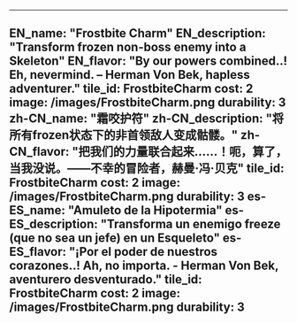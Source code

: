 ---

EN_name: "Frostbite Charm"
EN_description: "Transform frozen non-boss enemy into a Skeleton"
EN_flavor: "By our powers combined..!  Eh, nevermind. – Herman Von Bek, hapless adventurer."
tile_id: FrostbiteCharm
cost: 2
image: /images/FrostbiteCharm.png
durability: 3
zh-CN_name: "霜咬护符"
zh-CN_description: "将所有frozen状态下的非首领敌人变成骷髅。"
zh-CN_flavor: "把我们的力量联合起来……！呃，算了，当我没说。——不幸的冒险者，赫曼·冯·贝克"
tile_id: FrostbiteCharm
cost: 2
image: /images/FrostbiteCharm.png
durability: 3
es-ES_name: "Amuleto de la Hipotermia"
es-ES_description: "Transforma un enemigo freeze (que no sea un jefe) en un Esqueleto"
es-ES_flavor: "¡Por el poder de nuestros corazones..! Ah, no importa. - Herman Von Bek, aventurero desventurado."
tile_id: FrostbiteCharm
cost: 2
image: /images/FrostbiteCharm.png
durability: 3
---